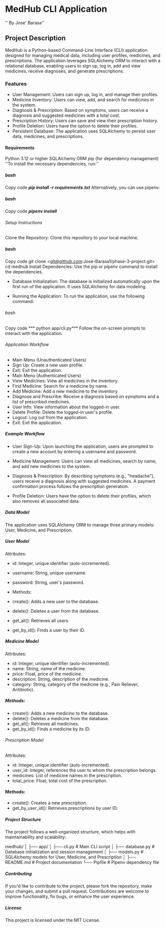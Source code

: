 # MedHub CLI Application
'' By Jose' Barasa''

## Project Description
 MedHub is a Python-based Command-Line Interface (CLI) application designed for managing medical data, including user profiles, medicines, and prescriptions. The application leverages SQLAlchemy ORM to interact with a relational database, enabling users to sign up, log in, add and view medicines, receive diagnoses, and generate prescriptions.

 ### Features
- User Management: Users can sign up, log in, and manage their profiles.
- Medicine Inventory: Users can view, add, and search for medicines in the system.
- Diagnosis & Prescription: Based on symptoms, users can receive a diagnosis and suggested medicines with a total cost.
- Prescription History: Users can save and view their prescription history.
- Profile Deletion: Users have the option to delete their profiles.
- Persistent Database: The application uses SQLAlchemy to persist user data, medicines, and prescriptions.
#### Requirements
Python 3.12 or higher
SQLAlchemy ORM
pip (for dependency management)
''To install the necessary dependencies, run:''

##### bash
Copy code
***pip install -r requirements.txt***
Alternatively, you can use pipenv:

##### bash
Copy code
***pipenv install***
###### Setup Instructions
Clone the Repository: Clone this repository to your local machine.

##### bash
Copy code
git clone <git@github.com:Jose-Barasa1/phase-3-project.git>
cd medhub
Install Dependencies: Use the pip or pipenv command to install the dependencies.

- Database Initialization: The database is initialized automatically upon the first run of the application. It uses SQLAlchemy for data modeling.

- Running the Application: To run the application, use the following command:

 ###### bash
Copy code
*** python app/cli.py***
Follow the on-screen prompts to interact with the application.

###### Application Workflow
- Main Menu (Unauthenticated Users)
- Sign Up: Create a new user profile.
- Exit: Exit the application.
- Main Menu (Authenticated Users)
- View Medicines: View all medicines in the inventory.
- Find Medicine: Search for a medicine by name.
- Add Medicine: Add a new medicine to the inventory.
- Diagnose and Prescribe: Receive a diagnosis based on symptoms and a list of prescribed medicines.
- User Info: View information about the logged-in user.
- Delete Profile: Delete the logged-in user's profile.
- Logout: Log out from the application.
- Exit: Exit the application.

##### Example Workflow
- User Sign-Up:
Upon launching the application, users are prompted to create a new account by entering a username and password.

- Medicine Management:
Users can view all medicines, search by name, and add new medicines to the system.

- Diagnosis & Prescription:
By describing symptoms (e.g., "headache"), users receive a diagnosis along with suggested medicines. A payment confirmation process follows the prescription generation.

- Profile Deletion:
Users have the option to delete their profiles, which also removes all associated data.

##### Data Model
The application uses SQLAlchemy ORM to manage three primary models: User, Medicine, and Prescription.

##### User Model
Attributes:

- id: Integer, unique identifier (auto-incremented).
- username: String, unique username.
- password: String, user's password.
- Methods:

- create(): Adds a new user to the database.
- delete(): Deletes a user from the database.
- get_all(): Retrieves all users.
- get_by_id(): Finds a user by their ID.
##### Medicine Model
 Attributes:

- id: Integer, unique identifier (auto-incremented).
- name: String, name of the medicine.
- price: Float, price of the medicine.
- description: String, description of the medicine.
- category: String, category of the medicine (e.g., Pain Reliever, Antibiotic).
##### Methods:

- create(): Adds a new medicine to the database.
- delete(): Deletes a medicine from the database.
- get_all(): Retrieves all medicines.
- get_by_id(): Finds a medicine by its ID.
###### Prescription Model
Attributes:

- id: Integer, unique identifier (auto-incremented).
- user_id: Integer, references the user to whom the prescription belongs.
- medicines: List of medicine names in the prescription.
- total_price: Float, total cost of the prescription.
#### Methods:

- create(): Creates a new prescription.
- get_by_user_id(): Retrieves prescriptions by user ID.
##### Project Structure
The project follows a well-organized structure, which helps with maintainability and scalability:


medhub/
│
├── app/
│   ├── cli.py              # Main CLI script
│   ├── database.py         # Database initialization and session management
│   ├── models.py           # SQLAlchemy models for User, Medicine, and Prescription
│
├── README.md               # Project documentation
└── Pipfile                 # Pipenv dependency file
##### Contributing
If you'd like to contribute to the project, please fork the repository, make your changes, and submit a pull request. Contributions are welcome to improve functionality, fix bugs, or enhance the user experience.

 ##### License
This project is licensed under the MIT License.